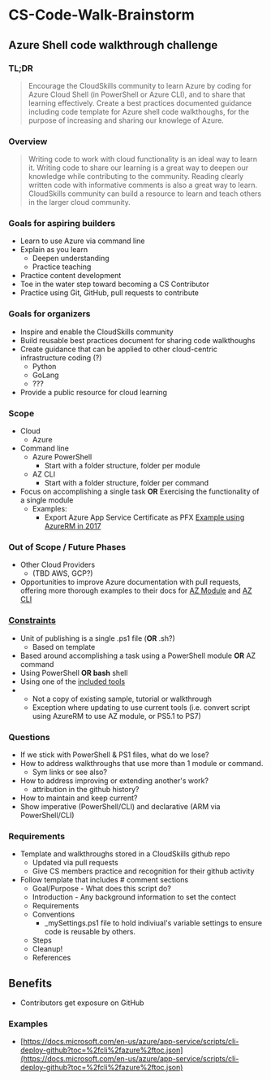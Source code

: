 # CS-Code-Walk-Brainstorm

## Azure Shell code walkthrough challenge

### TL;DR

> Encourage the CloudSkills community to learn Azure by coding for Azure Cloud Shell \(in PowerShell or Azure CLI\), and to share that learning effectively. Create a best practices documented guidance including code template for Azure shell code walkthoughs, for the purpose of increasing and sharing our knowlege of Azure.

### Overview

> Writing code to work with cloud functionality is an ideal way to learn it. Writing code to share our learning is a great way to deepen our knowledge while contributing to the community. Reading clearly written code with informative comments is also a great way to learn. CloudSkills community can build a resource to learn and teach others in the larger cloud community.

### Goals for aspiring builders

* Learn to use Azure via command line
* Explain as you learn
  * Deepen understanding
  * Practice teaching
* Practice content development
* Toe in the water step toward becoming a CS Contributor
* Practice using Git, GitHub, pull requests to contribute

### Goals for organizers

* Inspire and enable the CloudSkills community
* Build reusable best practices document for sharing code walkthoughs
* Create guidance that can be applied to other cloud-centric infrastructure coding \(?\)
  * Python
  * GoLang
  * ???
* Provide a public resource for cloud learning

### Scope

* Cloud
  * Azure
* Command line
  * Azure PowerShell
    * Start with a folder structure, folder per module
  * AZ CLI
    * Start with a folder structure, folder per command
* Focus on accomplishing a single task **OR** Exercising the functionality of a single module
  * Examples:
    * Export Azure App Service Certificate as PFX [Example using AzureRM in 2017](https://azure.github.io/AppService/2017/02/24/Creating-a-local-PFX-copy-of-App-Service-Certificate.html)

### Out of Scope / Future Phases

* Other Cloud Providers
  * \(TBD AWS, GCP?\)
* Opportunities to improve Azure documentation with pull requests, offering more thorough examples to their docs for [AZ Module](https://github.com/Azure/azure-powershell) and [AZ CLI](https://github.com/Azure/azure-cli)

### [Constraints](https://duckduckgo.com/?q=constraints+enable+creativity)

* Unit of publishing is a single .ps1 file \(**OR** .sh?\)
  * Based on template
* Based around accomplishing a task using a PowerShell module **OR** AZ command
* Using PowerShell **OR bash** shell
* Using one of the [included tools](https://docs.microsoft.com/en-us/azure/cloud-shell/features)
* * Not a copy of existing sample, tutorial or walkthrough
  * Exception where updating to use current tools \(i.e. convert script using AzureRM to use AZ module, or PS5.1 to PS7\)

### Questions

* If we stick with PowerShell & PS1 files, what do we lose?
* How to address walkthroughs that use more than 1 module or command.
  * Sym links or see also?
* How to address improving or extending another's work?
  * attribution in the github history?
* How to maintain and keep current?
* Show imperative \(PowerShell/CLI\) and declarative \(ARM via PowerShell/CLI\)

### Requirements

* Template and walkthroughs stored in a CloudSkills github repo
  * Updated via pull requests
  * Give CS members practice and recognition for their github activity
* Follow template that includes \# comment sections
  * Goal/Purpose - What does this script do?
  * Introduction - Any background information to set the contect
  * Requirements
  * Conventions
    * \_mySettings.ps1 file to hold indiviual's variable settings to ensure code is reusable by others.
  * Steps
  * Cleanup!
  * References

## Benefits

* Contributors get exposure on GitHub

### Examples

* [https://docs.microsoft.com/en-us/azure/app-service/scripts/cli-deploy-github?toc=%2fcli%2fazure%2ftoc.json](https://docs.microsoft.com/en-us/azure/app-service/scripts/cli-deploy-github?toc=%2fcli%2fazure%2ftoc.json)


